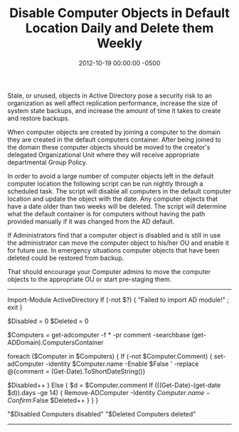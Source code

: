 ﻿---
layout: post
title:  Disable Computer Objects in Default Location Daily and Delete them Weekly
date:   2012-10-19 00:00:00 -0500
categories: IT
---






Stale, or unused, objects in Active Directory pose a security risk to an organization as well affect replication performance, increase the size of system state backups, and increase the amount of time it takes to create and restore backups.

When computer objects are created by joining a computer to the domain they are created in the default computers container. After being joined to the domain these computer objects should be moved to the creator's delegated Organizational Unit where they will receive appropriate departmental Group Policy.

In order to avoid a large number of computer objects left in the default computer location the following script can be run nightly through a scheduled task. The script will disable all computers in the default computer location and update the object with the date. Any computer objects that have a date older than two weeks will be deleted. The script will determine what the default container is for computers without having the path provided manually if it was changed from the AD default.

If Administrators find that a computer object is disabled and is still in use the administrator can move the computer object to his/her OU and enable it for future use. In emergency situations computer objects that have been deleted could be restored from backup.

That should encourage your Computer admins to move the computer objects to the appropriate OU or start pre-staging them.



---

Import-Module ActiveDirectory
If (-not $?) { "Failed to import AD module!" ; exit }

$Disabled = 0
$Deleted = 0

$Computers = get-adcomputer -f * -pr comment -searchbase (get-ADDomain).ComputersContainer

foreach ($Computer in $Computers)
{
If (-not $Computer.Comment)
{
set-adComputer -identity $Computer.name -Enable $False '
-replace @{comment = (Get-Date).ToShortDateString()}

$Disabled++
}
Else
{
$d = $Computer.comment
If (((Get-Date)-(get-date $d)).days -ge 14)
{
Remove-ADComputer -Identity $Computer.name -Confirm:$False
$Deleted++
}
}
}

"$Disabled Computers disabled"
"$Deleted Computers deleted"

---


